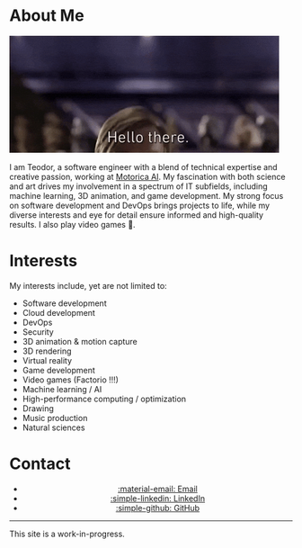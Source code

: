 # About Me

![](assets/gifs/hello-there.gif)

I am Teodor, a software engineer with a blend of technical expertise and creative passion, working at [Motorica AI](https://www.motorica.ai). My fascination with both science and art drives my involvement in a spectrum of IT subfields, including machine learning, 3D animation, and game development. My strong focus on software development and DevOps brings projects to life, while my diverse interests and eye for detail ensure informed and high-quality results. I also play video games :space_invader:.

# Interests

My interests include, yet are not limited to:

- Software development
- Cloud development
- DevOps
- Security
- 3D animation & motion capture
- 3D rendering
- Virtual reality
- Game development
- Video games (Factorio !!!)
- Machine learning / AI
- High-performance computing / optimization
- Drawing
- Music production
- Natural sciences

# Contact

<div id="compact-cards" class="grid cards" markdown>

- <a href="mailto:tnikolov@hotmail.com" class="md-button md-button--primary" style="display: block; text-align: center;">:material-email: Email</a>
- <a href="https://www.linkedin.com/in/teodor-nikolov/" id="button-linkedin" class="md-button md-button--primary" style="display: block; text-align: center;">:simple-linkedin: LinkedIn</a>
- <a href="https://github.com/TeoNikolov" id="button-github" class="md-button md-button--primary" style="display: block; text-align: center;">:simple-github: GitHub</a>

</div>

---

This site is a work-in-progress.
